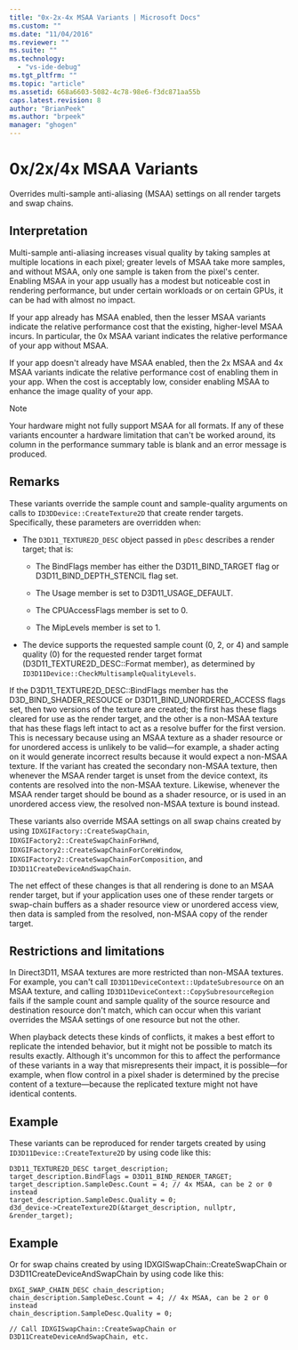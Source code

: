 ```yaml
---
title: "0x-2x-4x MSAA Variants | Microsoft Docs"
ms.custom: ""
ms.date: "11/04/2016"
ms.reviewer: ""
ms.suite: ""
ms.technology: 
  - "vs-ide-debug"
ms.tgt_pltfrm: ""
ms.topic: "article"
ms.assetid: 668a6603-5082-4c78-98e6-f3dc871aa55b
caps.latest.revision: 8
author: "BrianPeek"
ms.author: "brpeek"
manager: "ghogen"
---
```

# 0x/2x/4x MSAA Variants
Overrides multi-sample anti-aliasing (MSAA) settings on all render targets and swap chains.  
  
## Interpretation  
 Multi-sample anti-aliasing increases visual quality by taking samples at multiple locations in each pixel; greater levels of MSAA take more samples, and without MSAA, only one sample is taken from the pixel's center. Enabling MSAA in your app usually has a modest but noticeable cost in rendering performance, but under certain workloads or on certain GPUs, it can be had with almost no impact.  
  
 If your app already has MSAA enabled, then the lesser MSAA variants indicate the relative performance cost that the existing, higher-level MSAA incurs. In particular, the 0x MSAA variant indicates the relative performance of your app without MSAA.  
  
 If your app doesn't already have MSAA enabled, then the 2x MSAA and 4x MSAA variants indicate the relative performance cost of enabling them in your app. When the cost is acceptably low, consider enabling MSAA to enhance the image quality of your app.  
  
> [!NOTE]
>  Your hardware might not fully support MSAA for all formats. If any of these variants encounter a hardware limitation that can't be worked around, its column in the performance summary table is blank and an error message is produced.  
  
## Remarks  
 These variants override the sample count and sample-quality arguments on calls to `ID3DDevice::CreateTexture2D` that create render targets. Specifically, these parameters are overridden when:  
  
-   The `D3D11_TEXTURE2D_DESC` object passed in `pDesc` describes a render target; that is:  
  
    -   The BindFlags member has either the D3D11_BIND_TARGET flag or D3D11_BIND_DEPTH_STENCIL flag set.  
  
    -   The Usage member is set to D3D11_USAGE_DEFAULT.  
  
    -   The CPUAccessFlags member is set to 0.  
  
    -   The MipLevels member is set to 1.  
  
-   The device supports the requested sample count (0, 2, or 4) and sample quality (0) for the requested render target format (D3D11_TEXTURE2D_DESC::Format member), as determined by `ID3D11Device::CheckMultisampleQualityLevels`.  
  
 If the D3D11_TEXTURE2D_DESC::BindFlags member has the D3D_BIND_SHADER_RESOUCE or D3D11_BIND_UNORDERED_ACCESS flags set, then two versions of the texture are created; the first has these flags cleared for use as the render target, and the other is a non-MSAA texture that has these flags left intact to act as a resolve buffer for the first version. This is necessary because using an MSAA texture as a shader resource or for unordered access is unlikely to be valid—for example, a shader acting on it would generate incorrect results because it would expect a non-MSAA texture. If the variant has created the secondary non-MSAA texture, then whenever the MSAA render target is unset from the device context, its contents are resolved into the non-MSAA texture. Likewise, whenever the MSAA render target should be bound as a shader resource, or is used in an unordered access view, the resolved non-MSAA texture is bound instead.  
  
 These variants also override MSAA settings on all swap chains created by using `IDXGIFactory::CreateSwapChain`, `IDXGIFactory2::CreateSwapChainForHwnd`, `IDXGIFactory2::CreateSwapChainForCoreWindow`, `IDXGIFactory2::CreateSwapChainForComposition`, and `ID3D11CreateDeviceAndSwapChain`.  
  
 The net effect of these changes is that all rendering is done to an MSAA render target, but if your application uses one of these render targets or swap-chain buffers as a shader resource view or unordered access view, then data is sampled from the resolved, non-MSAA copy of the render target.  
  
## Restrictions and limitations  
 In Direct3D11, MSAA textures are more restricted than non-MSAA textures. For example, you can't call `ID3D11DeviceContext::UpdateSubresource` on an MSAA texture, and calling `ID3D11DeviceContext::CopySubresourceRegion` fails if the sample count and sample quality of the source resource and destination resource don't match, which can occur when this variant overrides the MSAA settings of one resource but not the other.  
  
 When playback detects these kinds of conflicts, it makes a best effort to replicate the intended behavior, but it might not be possible to match its results exactly. Although it's uncommon for this to affect the performance of these variants in a way that misrepresents their impact, it is possible—for example, when flow control in a pixel shader is determined by the precise content of a texture—because the replicated texture might not have identical contents.  
  
## Example  
 These variants can be reproduced for render targets created by using `ID3D11Device::CreateTexture2D` by using code like this:  
  
```  
D3D11_TEXTURE2D_DESC target_description;  
target_description.BindFlags = D3D11_BIND_RENDER_TARGET;  
target_description.SampleDesc.Count = 4; // 4x MSAA, can be 2 or 0 instead  
target_description.SampleDesc.Quality = 0;  
d3d_device->CreateTexture2D(&target_description, nullptr, &render_target);  
```  
  
## Example  
 Or for swap chains created by using IDXGISwapChain::CreateSwapChain or D3D11CreateDeviceAndSwapChain by using code like this:  
  
```  
DXGI_SWAP_CHAIN_DESC chain_description;  
chain_description.SampleDesc.Count = 4; // 4x MSAA, can be 2 or 0 instead  
chain_description.SampleDesc.Quality = 0;  
  
// Call IDXGISwapChain::CreateSwapChain or D3D11CreateDeviceAndSwapChain, etc.  
```